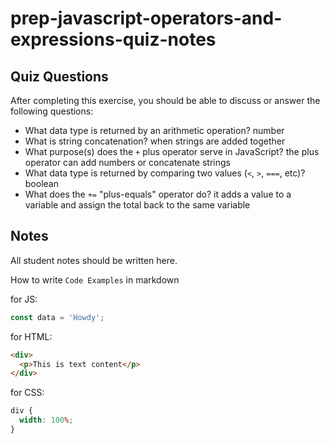 # prep-javascript-operators-and-expressions-quiz-notes

## Quiz Questions

After completing this exercise, you should be able to discuss or answer the following questions:

- What data type is returned by an arithmetic operation?
  number
- What is string concatenation?
  when strings are added together
- What purpose(s) does the `+` plus operator serve in JavaScript?
  the plus operator can add numbers or concatenate strings
- What data type is returned by comparing two values (`<`, `>`, `===`, etc)?
  boolean
- What does the `+=` "plus-equals" operator do?
  it adds a value to a variable and assign the total back to the same variable

## Notes

All student notes should be written here.

How to write `Code Examples` in markdown

for JS:

```javascript
const data = 'Howdy';
```

for HTML:

```html
<div>
  <p>This is text content</p>
</div>
```

for CSS:

```css
div {
  width: 100%;
}
```
